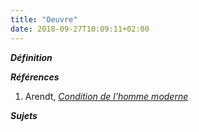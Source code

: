 ```yaml
---
title: "Oeuvre"
date: 2018-09-27T10:09:11+02:00
---
```


***Définition*** 

>

***Références***

1. Arendt, <u>*Condition de l'homme moderne*</u>

***Sujets***
